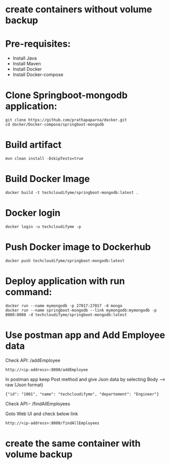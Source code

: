# create containers without volume backup
# Pre-requisites:
  - Install Java
  - Install Maven
  - Install Docker
  - Install Docker-compose
 
# Clone Springboot-mongodb application:
    git clone https://github.com/prathapaparna/docker.git
    cd docker/Docker-compose/springboot-mongodb
# Build artifact
    mvn clean install -DskipTests=true
 
# Build Docker Image
    docker build -t techcloudifyme/springboot-mongodb:latest .
# Docker login
    docker login -u techcloudifyme -p
# Push Docker image to Dockerhub
    docker push techcloudifyme/springboot-mongodb:latest
    
# Deploy application with run command:
    docker run --name mymongodb -p 27017:27017 -d mongo
    docker run --name springboot-mongodb --link mymongodb:mymongodb -p 8080:8080 -d techcloudifyme/springboot-mongodb:latest
# Use postman app and Add Employee data
Check API: /addEmployee

    http://<ip-address>:8080/addEmployee
  
In postman app keep Post method and give Json data by selecting Body --> raw (Json format)

    {"id": "1001", "name": "techcloudifyme", "departement": "Engineer"}
    
Check API:- /findAllEmployees

Goto Web UI and check below link

    http://<ip-address>:8080/findAllEmployees
# create the same container with volume backup
    
